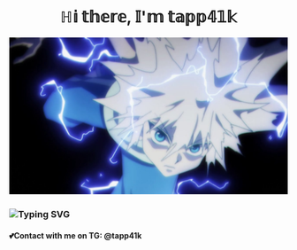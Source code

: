<h1 align="center">ℍ𝕚 𝕥𝕙𝕖𝕣𝕖, 𝕀'𝕞 𝕥𝕒𝕡𝕡𝟜𝟙𝕜</h1>
<center><img src="https://github.com/tapp41k/tapp41k/blob/main/pic.jpg"></center>
<h3 href="https://git.io/typing-svg"><img src="https://readme-typing-svg.demolab.com?font=Fira+Code&pause=1000&width=435&lines=Young+programmer+Python" alt="Typing SVG" /></h3>
<h4 align="left">💕Contact with me on TG: @tapp41k</h4>

<!---
tapp41k/tapp41k is a ✨ special ✨ repository because its `README.md` (this file) appears on your GitHub profile.
You can click the Preview link to take a look at your changes.
--->
